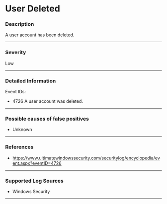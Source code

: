 # User Deleted
### Description

A user account has been deleted. 

-------------------
### Severity

Low

-------------------

### Detailed Information

Event IDs:
  - 4726 A user account was deleted.

-------------------

### Possible causes of false positives

- Unknown

-------------------
### References

- https://www.ultimatewindowssecurity.com/securitylog/encyclopedia/event.aspx?eventID=4726

-------------------
### Supported Log Sources

- Windows Security

-------------------
